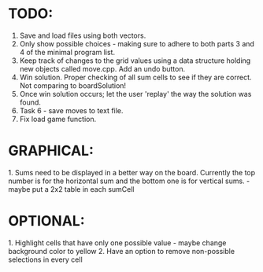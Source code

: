 <h1>TODO:</h1>
<ol>
<li>Save and load files using both vectors.</li>
<li>Only show possible choices - making sure to adhere to both parts 3 and 4 of the minimal program list.</li>
<li>Keep track of changes to the grid values using a data structure holding new objects called move.cpp. Add an undo button.</li>
<li>Win solution. Proper checking of all sum cells to see if they are correct. Not comparing to boardSolution!</li>
<li>Once win solution occurs; let the user 'replay' the way the solution was found.</li>
<li>Task 6 - save moves to text file.</li>
<li>Fix load game function.</li>
</ol>

<h1>GRAPHICAL:</h1>
1. Sums need to be displayed in a better way on the board. Currently the top number is for the horizontal sum and the bottom one is for vertical sums.
    - maybe put a 2x2 table in each sumCell
 

<h1>OPTIONAL:</h1>
1. Highlight cells that have only one possible value - maybe change background color to yellow
2. Have an option to remove non-possible selections in every cell